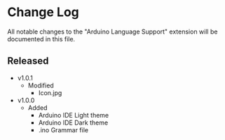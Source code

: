 # Change Log

All notable changes to the "Arduino Language Support" extension will be documented in this file.

## Released
- v1.0.1
  - Modified
    - Icon.jpg
- v1.0.0
  - Added
    - Arduino IDE Light theme
    - Arduino IDE Dark theme
    - .ino Grammar file